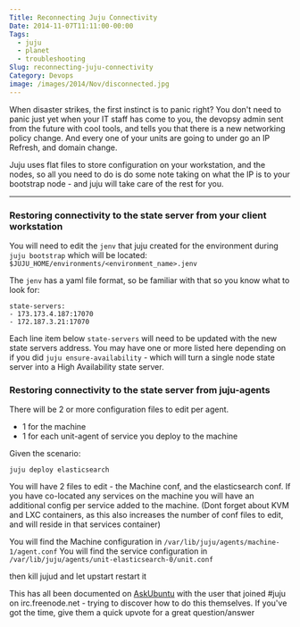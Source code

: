 ```yaml
---
Title: Reconnecting Juju Connectivity
Date: 2014-11-07T11:11:00-00:00
Tags:
  - juju
  - planet
  - troubleshooting
Slug: reconnecting-juju-connectivity
Category: Devops
image: /images/2014/Nov/disconnected.jpg
---
```


When disaster strikes, the first instinct is to panic right? You don't need to panic just yet when your IT staff has come to you, the devopsy admin sent from the future with cool tools, and tells you that there is a new networking policy change. And every one of your units are going to under go an IP Refresh, and domain change.

Juju uses flat files to store configuration on your workstation, and the nodes, so all you need to do is do some note taking on what the IP is to your bootstrap node - and juju will take care of the rest for you.

---


### Restoring connectivity to the state server from your client workstation

You will need to edit the `jenv` that juju created for the environment during `juju bootstrap` which will be located: `$JUJU_HOME/environments/<environment_name>.jenv`

The `jenv` has a yaml file format, so be familiar with that so you know what to look for:

    state-servers:
    - 173.173.4.187:17070
    - 172.187.3.21:17070

Each line item below `state-servers` will need to be updated with the new state servers address. You may have one or more listed here depending on if you did `juju ensure-availability` - which will turn a single node state server into a High Availability state server.

### Restoring connectivity to the state server from juju-agents

There will be 2 or more configuration files to edit per agent.

 - 1 for the machine
 - 1 for each unit-agent of service you deploy to the machine

Given the scenario:

    juju deploy elasticsearch

You will have 2 files to edit - the Machine conf, and the elasticsearch conf. If you have co-located any services on the machine you will have an additional config per service added to the machine. (Dont forget about KVM and LXC containers, as this also increases the number of conf files to edit, and will reside in that services container)

You will find the Machine configuration in `/var/lib/juju/agents/machine-1/agent.conf`
You will find the service configuration in `/var/lib/juju/agents/unit-elasticsearch-0/unit.conf`

 then kill jujud and let upstart restart it


This has all been documented on [AskUbuntu](http://askubuntu.com/questions/540209/ip-domainname-of-juju-master-or-slaves-changes) with the user that joined #juju on irc.freenode.net - trying to discover how to do this themselves. If you've got the time, give them a quick upvote for a great question/answer
